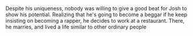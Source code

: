 Despite his uniqueness, nobody was willing to give a good beat for Josh to show his potential. Realizing that he's going to become a beggar if he keep insisting on becoming a rapper, he decides to work at a restaurant. There, he marries, and lived a life similar to other ordinary people
